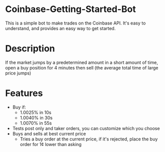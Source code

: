 # Coinbase-Getting-Started-Bot
This is a simple bot to make trades on the Coinbase API. It's easy to understand, and provides an easy way to get started.
# Description
If the market jumps by a predetermined amount in a short amount of time, open a buy position for 4 minutes then sell (the average total time of large price jumps)
# Features
- Buy if:
  - 1.0025% in 10s
  - 1.0040% in 30s
  - 1.0070% in 55s
- Tests post only and taker orders, you can customize which you choose 
- Buys and sells at best current price 
  - Tries a buy order at the current price, if it's rejected, place the buy order for 1¢ lower than asking 
